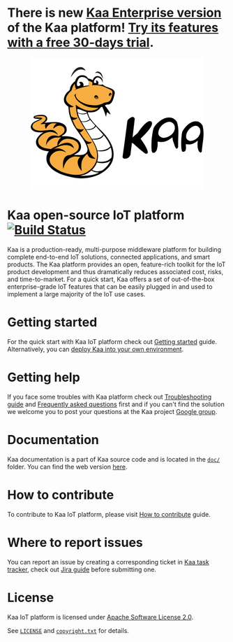 # There is new [Kaa Enterprise version](https://www.kaaproject.org/overview) of the Kaa platform! [Try its features with a free 30-days trial](https://www.kaaproject.org/request-free-trial/).

<p align="center">
  <a src='http://www.kaaproject.org/'>
    <img src='img/kaa_logo_fullsize.png' height=300 width=400 />
  </a>
</p>

Kaa open-source IoT platform [![Build Status](https://travis-ci.org/kaaproject/kaa.svg?branch=master)](https://travis-ci.org/kaaproject/kaa)
============================

Kaa is a production-ready, multi-purpose middleware platform for building complete end-to-end IoT solutions, connected applications, and smart products. The Kaa platform provides an open, feature-rich toolkit for the IoT product development and thus dramatically reduces associated cost, risks, and time-to-market. For a quick start, Kaa offers a set of out-of-the-box enterprise-grade IoT features that can be easily plugged in and used to implement a large majority of the IoT use cases.

# Getting started

For the quick start with Kaa IoT platform check out [Getting started](http://www.kaaproject.org/getting-started/) guide.
Alternatively, you can [deploy Kaa into your own environment](http://kaaproject.github.io/kaa/docs/v0.10.0/Administration-guide/System-installation/Single-node-installation/).

# Getting help

If you face some troubles with Kaa platform check out [Troubleshooting guide](http://kaaproject.github.io/kaa/docs/v0.10.0/Administration-guide/Troubleshooting/) and [Frequently asked questions](http://docs.kaaproject.org/display/KAA/Frequently+asked+questions) first and if you can't find the solution we welcome you to post your questions at the Kaa project [Google group](http://www.kaaproject.org/forum/).

# Documentation

Kaa documentation is a part of Kaa source code and is located in the [`doc/`](doc) folder. You can find the web version [here](http://kaaproject.github.io/kaa/).

# How to contribute

To contribute to Kaa IoT platform, please visit [How to contribute](http://kaaproject.github.io/kaa/docs/v0.10.0/Customization-guide/How-to-contribute/) guide.

# Where to report issues

You can report an issue by creating a corresponding ticket in [Kaa task tracker](http://jira.kaaproject.org/browse/KAA/), check out [Jira guide](http://kaaproject.github.io/kaa/docs/v0.10.0/Customization-guide/How-to-contribute/Jira-guide/) before submitting one.

# License

Kaa IoT platform is licensed under [Apache Software License 2.0](http://www.apache.org/licenses/LICENSE-2.0).

See [`LICENSE`](LICENSE) and [`copyright.txt`](copyright.txt) for details.

